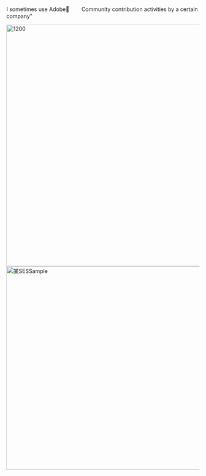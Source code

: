 ## 
I sometimes use Adobe👋　　
Community contribution activities by a certain company"
<!--
**UserMiyam/UserMiyam** is a ✨ _special_ ✨ repository because its `README.md` (this file) appears on your GitHub profile.

Here are some ideas to get you started:

- 🔭 I’m currently working on ...
- 🌱 I’m currently learning ...
- 👯 I’m looking to collaborate on ...
- 🤔 I’m looking for help with ...
- 💬 Ask me about ...
- 📫 How to reach me: ...
- 😄 Pronouns: ...
- ⚡ Fun fact: ...
-->
<img width="1200" height="630" alt="1200" src="https://github.com/user-attachments/assets/01b204ae-c206-4f4f-acdb-c53e94faa431" />

<img width="954" height="531" alt="某SESSample" src="https://github.com/user-attachments/assets/e1e196a2-7255-46fa-8809-082b367a414e" />
